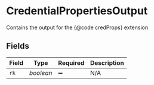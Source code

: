 # CredentialPropertiesOutput

Contains the output for the {@code credProps} extension


## Fields

| Field              | Type               | Required           | Description        |
| ------------------ | ------------------ | ------------------ | ------------------ |
| `rk`               | *boolean*          | :heavy_minus_sign: | N/A                |